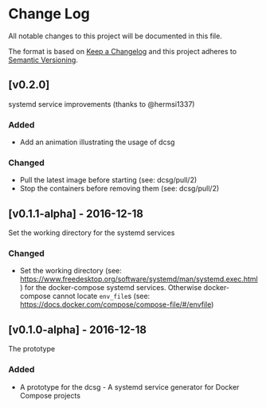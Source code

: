 # Change Log
All notable changes to this project will be documented in this file.

The format is based on [Keep a Changelog](http://keepachangelog.com/)
and this project adheres to [Semantic Versioning](http://semver.org/).

## [v0.2.0]

systemd service improvements (thanks to @hermsi1337)

### Added
- Add an animation illustrating the usage of dcsg

### Changed
- Pull the latest image before starting (see: dcsg/pull/2)
- Stop the containers before removing them (see: dcsg/pull/2)

## [v0.1.1-alpha] - 2016-12-18

Set the working directory for the systemd services

### Changed
- Set the working directory (see: https://www.freedesktop.org/software/systemd/man/systemd.exec.html) for the docker-compose systemd services. Otherwise docker-compose cannot locate `env_file`s (see: https://docs.docker.com/compose/compose-file/#/envfile)

## [v0.1.0-alpha] - 2016-12-18

The prototype

### Added
- A prototype for the dcsg - A systemd service generator for Docker Compose projects

